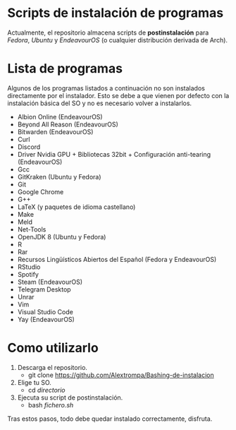 # Scripts de instalación de programas

Actualmente, el repositorio almacena scripts de **postinstalación** para *Fedora*, *Ubuntu* y *EndeavourOS* (o cualquier distribución derivada de Arch).

# Lista de programas

Algunos de los programas listados a continuación no son instalados directamente por el instalador.
Esto se debe a que vienen por defecto con la instalación básica del SO y no es necesario volver a instalarlos.

- Albion Online (EndeavourOS)
- Beyond All Reason (EndeavourOS)
- Bitwarden (EndeavourOS)
- Curl
- Discord
- Driver Nvidia GPU + Bibliotecas 32bit + Configuración anti-tearing (EndeavourOS)
- Gcc
- GitKraken (Ubuntu y Fedora)
- Git
- Google Chrome
- G++
- LaTeX (y paquetes de idioma castellano)
- Make
- Meld
- Net-Tools
- OpenJDK 8 (Ubuntu y Fedora)
- R
- Rar
- Recursos Lingüísticos Abiertos del Español (Fedora y EndeavourOS)
- RStudio
- Spotify
- Steam (EndeavourOS)
- Telegram Desktop
- Unrar
- Vim
- Visual Studio Code
- Yay (EndeavourOS)

# Como utilizarlo
1. Descarga el repositorio.
	- git clone https://github.com/Alextrompa/Bashing-de-instalacion
2. Elige tu SO.
	- cd *directorio*
3. Ejecuta su script de postinstalación.
	- bash *fichero.sh*

Tras estos pasos, todo debe quedar instalado correctamente, disfruta.
